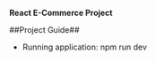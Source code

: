 **React E-Commerce Project**

##Project Guide##
<br>
<ul>
<li>Running application: npm run dev </li>
</ul>

